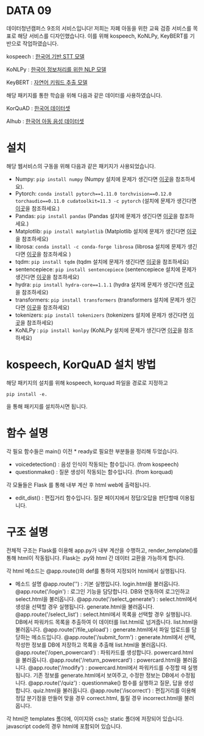 
# DATA 09

데이터청년캠퍼스 9조의 서비스입니다! 저희는 자폐 아동을 위한 교육 검증 서비스를 목표로 해당 서비스를 디자인했습니다.
이를 위해 kospeech, KoNLPy, KeyBERT를 기반으로 작업하였습니다.

kospeech : [한국어 기반 STT 모델](https://github.com/sooftware/kospeech/)

KoNLPy : [한국어 정보처리를 위한 NLP 모델](https://konlpy-ko.readthedocs.io/ko/v0.4.3/)

KeyBERT : [자연어 키워드 추출 모델](https://github.com/MaartenGr/KeyBERT)

해당 패키지를 통한 학습을 위해 다음과 같은 데이터를 사용하였습니다.

KorQuAD : [한국어 데이터셋](https://korquad.github.io/KorQuad%201.0/)

AIhub : [한국어 아동 음성 데이터셋](https://www.aihub.or.kr/aihubdata/data/view.do?currMenu=115&topMenu=100&aihubDataSe=realm&dataSetSn=540)

# 설치

해당 웹서비스의 구동을 위해 다음과 같은 패키지가 사용되었습니다.

* Numpy: `pip install numpy` (Numpy 설치에 문제가 생긴다면 [이곳](https://github.com/numpy/numpy)을 참조하세요).
* Pytorch: `conda install pytorch==1.11.0 torchvision==0.12.0 torchaudio==0.11.0 cudatoolkit=11.3 -c pytorch` (설치에 문제가 생긴다면 [이곳](http://pytorch.org/)을 참조하세요.)
* Pandas: `pip install pandas` (Pandas 설치에 문제가 생긴다면 [이곳](https://github.com/pandas-dev/pandas)을 참조하세요.)  
* Matplotlib: `pip install matplotlib` (Matplotlib 설치에 문제가 생긴다면 [이곳](https://github.com/matplotlib/matplotlib)을 참조하세요)
* librosa: `conda install -c conda-forge librosa` (librosa 설치에 문제가 생긴다면 [이곳](https://github.com/librosa/librosa)을 참조하세요 )
* tqdm: `pip install tqdm` (tqdm 설치에 문제가 생긴다면 [이곳](https://github.com/tqdm/tqdm)을 참조하세요)
* sentencepiece: `pip install sentencepiece` (sentencepiece 설치에 문제가 생긴다면 [이곳](https://github.com/google/sentencepiece)을 참조하세요)
* hydra: `pip install hydra-core==1.1.1` (hydra 설치에 문제가 생긴다면 [이곳](https://github.com/facebookresearch/hydra)을 참조하세요)
* transformers: `pip install transformers` (transformers 설치에 문제가 생긴다면 [이곳](https://github.com/huggingface/transformers)을 참조하세요)
* tokenizers: `pip install tokenizers` (tokenizers 설치에 문제가 생긴다면 [이곳](https://github.com/huggingface/tokenizers)을 참조하세요)
* KoNLPy : `pip install konlpy` (KoNLPy 설치에 문제가 생긴다면 [이곳](https://konlpy-ko.readthedocs.io/ko/v0.4.3/)을 참조하세요)

# kospeech, KorQuAD 설치 방법

해당 패키지의 설치를 위해 kospeech, korquad 파일을 경로로 지정하고 

```
pip install -e.
```
을 통해 패키지를 설치하시면 됩니다. 


# 함수 설명

각 필요 함수들은 main() 이전 * ready로 필요한 부분들을 정리해 두었습니다.

- voicedetection()  : 음성 인식이 작동되는 함수입니다. (from kospeech)
- questionmake()    : 질문 생성이 작동되는 함수입니다. (from korquad)

각 모듈들은 Flask 를 통해 내부 계산 후 html web에 출력됩니다.

- edit_dist()       : 편집거리 함수입니다. 질문 페이지에서 정답/오답을 판단할때 이용됩니다.

# 구조 설명

전체적 구조는 Flask를 이용해 app.py가 내부 계산을 수행하고, render_template()를 통해 html이 작동됩니다. Flask는 .py와 html 간 데이터 교환을 가능하게 합니다.

각 html 메소드는 @app.route()와 def를 통하여 지정되어 html에서 실행됩니다.

- 메소드 설명
@app.route('\') : 기본 실행입니다. login.html을 불러옵니다.
@app.route('/login') : 로그인 기능을 담당합니다. DB와 연동하여 로그인하고 select.html을 불러옵니다.
@app.route('/select_generate') : select.html에서 생성을 선택할 경우 실행됩니다. generate.html을 불러옵니다.
@app.route('/select_list') : select.html에서 목록을 선택할 경우 실행됩니다. DB에서 파워카드 목록을 추출하여 이 데이터를 list.html로 넘겨줍니다. list.html을 불러옵니다.
@app.route('/file_upload') : generate.html에서 파일 업로드를 담당하는 메소드입니다.
@app.route('/submit_form') : generate.html에서 선택,작성한 정보를 DB에 저장하고 목록을 추출해 list.html을 불러옵니다.
@app.route('/open_powercard') : 파워카드를 생성합니다. powercard.html을 불러옵니다.
@app.route('/return_powercard') : powercard.html을 불러옵니다.
@app.route('/modify') : powercard.html에서 파워카드를 수정할 때 실행됩니다. 기존 정보를 generate.html에서 보여주고, 수정한 정보는 DB에서 수정됩니다.
@app.route('/quiz') : questionmake() 함수를 실행하고 질문, 답을 생성합니다. quiz.html을 불러옵니다.
@app.route('/iscorrect') : 편집거리를 이용해 정답 분기점을 만들어 맞을 경우 correct.html, 틀릴 경우 incorrect.html을 불러옵니다.

각 html은 templates 폴더에, 이미지와 css는 static 폴더에 저장되어 있습니다. javascript code의 경우 html에 포함되어 있습니다.


